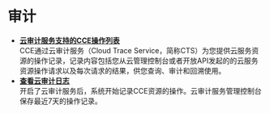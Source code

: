 # 审计<a name="cce_01_0024"></a>

-   **[云审计服务支持的CCE操作列表](云审计服务支持的CCE操作列表.md)**  
CCE通过云审计服务（Cloud Trace Service，简称CTS）为您提供云服务资源的操作记录，记录内容包括您从云管理控制台或者开放API发起的的云服务资源操作请求以及每次请求的结果，供您查询、审计和回溯使用。
-   **[查看云审计日志](查看云审计日志.md)**  
开启了云审计服务后，系统开始记录CCE资源的操作。云审计服务管理控制台保存最近7天的操作记录。


